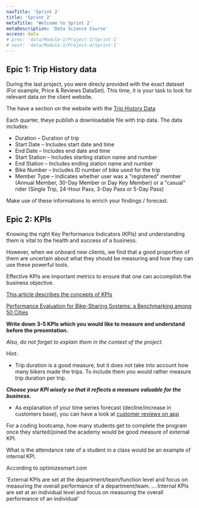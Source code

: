 ```yaml
---
navTitle: 'Sprint 2'
title: 'Sprint 2'
metaTitle: 'Welcome to Sprint 2'
metaDescription: 'Data Science Course'
access: data
# prev: 'data/Module-1/Project-3/Sprint-1'
# next: 'data/Module-1/Project-4/Sprint-1'
---
```


## Epic 1: Trip History data

During the last project, you were direcly provided with the exact dataset (For example, Price & Reviews DataSet). This time, it is your task to look for relevant data on the client website.

The have a section on the website with the [Trip History Data](https://www.capitalbikeshare.com/system-data)

Each quarter, theye publish a downloadable file with trip data. The data includes:

- Duration – Duration of trip
- Start Date – Includes start date and time
- End Date – Includes end date and time
- Start Station – Includes starting station name and number
- End Station – Includes ending station name and number
- Bike Number – Includes ID number of bike used for the trip
- Member Type – Indicates whether user was a "registered" member (Annual Member, 30-Day Member or Day Key Member) or a "casual" rider (Single Trip, 24-Hour Pass, 3-Day Pass or 5-Day Pass)

Make use of these informations to enrich your findings / forecast.

## Epic 2: KPIs

Knowing the right Key Performance Indicators (KPIs) and understanding them is vital to the health and success of a business.

However, when we onboard new clients, we find that a good proportion of them are uncertain about what they should be measuring and how they can use these powerful tools.

Effective KPIs are important metrics to ensure that one can accomplish the business objective.

[This article describes the concepts of KPIs](https://www.klipfolio.com/resources/articles/what-is-a-key-performance-indicator)

[Performance Evaluation for Bike-Sharing Systems: a Benchmarking among 50 Cities](https://ecf.com/sites/ecf.com/files/67_29AM1-1-1216-Pedro%20Pimentel%20de%20Vassimon.pdf)

**Write down 3-5 KPIs which you would like to measure and understand before the presentation.**

_Also, do not forget to explain them in the context of the project._

Hint:

- Trip duration is a good measure, but it does not take into account how many bikers made the trips. To include them you would rather measure trip duration per trip.

**_Choose your KPI wisely so that it reflects a measure valuable for the business._**

- As explanation of your time series forecast (decline/increase in customers base), you can have a look at [customer reviews on app](https://play.google.com/store/apps/details?id=com.motivateco.capitalbikeshare&hl=en&gl=US&showAllReviews=true)

For a coding bootcamp, how many students get to complete the program once they started/joined the academy would be good measure of external KPI.

What is the attendance rate of a student in a class would be an example of internal KPI.

According to optimizesmart.com

'External KPIs are set at the department/team/function level and focus on measuring the overall performance of a department/team. ... Internal KPIs are set at an individual level and focus on measuring the overall performance of an individual'
